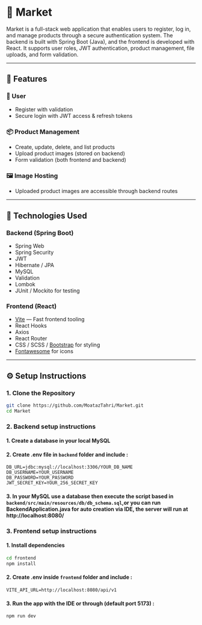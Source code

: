 # 🛒 Market

Market is a full-stack web application that enables users to register, log in, and manage products through a secure authentication system. The backend is built with Spring Boot (Java), and the frontend is developed with React. It supports user roles, JWT authentication, product management, file uploads, and form validation.

---

## 🚀 Features

### 👤 User
- Register with validation
- Secure login with JWT access & refresh tokens

### 📦 Product Management
- Create, update, delete, and list products
- Upload product images (stored on backend)
- Form validation (both frontend and backend)

### 🖼 Image Hosting
- Uploaded product images are accessible through backend routes

---

## 🧩 Technologies Used

### Backend (Spring Boot)
- Spring Web
- Spring Security
- JWT
- Hibernate / JPA
- MySQL
- Validation
- Lombok
- JUnit / Mockito for testing

### Frontend (React)
- [Vite](https://vitejs.dev/) — Fast frontend tooling
- React Hooks
- Axios
- React Router
- CSS / SCSS / [Bootstrap](https://getbootstrap.com/) for styling
- [Fontawesome](https://fontawesome.com/) for icons

---

## ⚙️ Setup Instructions

### 1. Clone the Repository

```bash
git clone https://github.com/MoatazTahri/Market.git
cd Market
```

### 2. Backend setup instructions
#### 1. Create a database in your local MySQL
#### 2. Create .env file in `backend` folder and include :
```
DB_URL=jdbc:mysql://localhost:3306/YOUR_DB_NAME
DB_USERNAME=YOUR_USERNAME
DB_PASSWORD=YOUR_PASSWORD
JWT_SECRET_KEY=YOUR_256_SECRET_KEY
```
#### 3. In your MySQL use a database then execute the script based in `backend/src/main/resources/db/db_schema.sql`,or you can run BackendApplication.java for auto creation via IDE, the server will run at http://localhost:8080/


### 3. Frontend setup instructions
#### 1. Install dependencies
```bash
cd frontend
npm install
```
#### 2. Create .env inside `frontend` folder and include :
``
VITE_API_URL=http://localhost:8080/api/v1
``
#### 3. Run the app with the IDE or through (default port 5173) :
```bash
npm run dev
```

